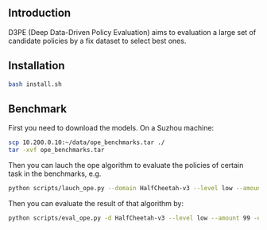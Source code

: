 ## Introduction
D3PE (Deep Data-Driven Policy Evaluation) aims to evaluation a large set of candidate policies by a fix dataset to select best ones.

## Installation
```bash
bash install.sh
```

## Benchmark
First you need to download the models. On a Suzhou machine:

```bash
scp 10.200.0.10:~/data/ope_benchmarks.tar ./
tar -xvf ope_benchmarks.tar
```

Then you can lauch the ope algorithm to evaluate the policies of certain task in the benchmarks, e.g.

```bash
python scripts/lauch_ope.py --domain HalfCheetah-v3 --level low --amount 99 -on online -oa online
```

Then you can evaluate the result of that algorithm by:

```bash
python scripts/eval_ope.py -d HalfCheetah-v3 --level low --amount 99 -en online
```